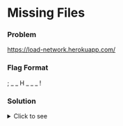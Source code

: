# Missing Files

### Problem
https://load-network.herokuapp.com/

### Flag Format
; _ _ H _ _ _ !

### Solution
<details>
  <summary>Click to see</summary>
  <br>

Step 1) Inspect the page and click on 'Network'. You can observe that allow.js and mail.js are missing. <br>

Step 2) Console says report missing files in missing_section. -> So you have to report missing files in /missing_section route.<br>

Step 3) Enter allow.js in /missing_section.<br>

Step 4) If you inspect the html you find that multiple input tags are hidden and it contains links as its values.<br>

Step 5) If you view style3.css in source.It instructs you to use #hify to decode -> it implies to use the link which has the id hify.<br>

Step 6) Visit the link and submit the background image to decode the hidden value -> the hidden key is @DSC-Stegano<br>

Step 7) submit the hidden key.You get the second half of the flag as ~Ct!<br>

Step 8) Now visit /missing_section and report mail.js<br>

Step 9) If you visit style2.css you can see that key is CAPS_LOCK( --. .-. . .- -) in .box::before.<br>

Step 10) On decoding the morse code. You get GREAT.<br>

Step 11) Submit the key.<br>

Step 12) You get the first half of the flag as ;mIH.<br>

Step 13) Combine the first half and second half.<br>

Step 14) The flag is ;mIH~Ct!<br>

<br>
</details>